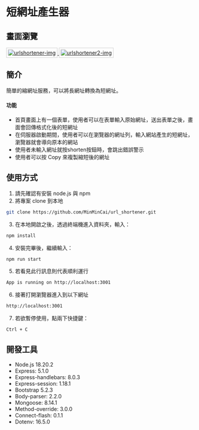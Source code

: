 # 短網址產生器

## 畫面瀏覽
<!-- [![urlshortener-img](https://i.imgur.com/sFI5sP5m.png)](https://i.imgur.com/sFI5sP5.png)
[![urlshortener2-img](https://i.imgur.com/nIXGfe4m.png)](https://i.imgur.com/nIXGfe4.png) -->

<a href="https://i.imgur.com/sFI5sP5.png" target="_blank">
  <img src="https://i.imgur.com/sFI5sP5m.png" alt="urlshortener-img" style="border: 1px solid #ccc; padding: 4px;">
</a>

<a href="https://i.imgur.com/nIXGfe4.png" target="_blank">
  <img src="https://i.imgur.com/nIXGfe4m.png" alt="urlshortener2-img" style="border: 1px solid #ccc; padding: 4px;">
</a>

## 簡介
簡單的縮網址服務，可以將長網址轉換為短網址。
  
#### 功能
  - 首頁畫面上有一個表單，使用者可以在表單輸入原始網址，送出表單之後，畫面會回傳格式化後的短網址
  - 在伺服器啟動期間，使用者可以在瀏覽器的網址列，輸入網站產生的短網址，瀏覽器就會導向原本的網站
  - 使用者未輸入網址就按shorten按鈕時，會跳出錯誤警示
  - 使用者可以按 Copy 來複製縮短後的網址

## 使用方式
  1. 請先確認有安裝 node.js 與 npm
  2. 將專案 clone 到本地
  ```bash
  git clone https://github.com/MinMinCai/url_shortener.git
  ```
  3. 在本地開啟之後，透過終端機進入資料夾，輸入：
  ```bash
  npm install
  ```
  4. 安裝完畢後，繼續輸入：
  ```bash
  npm run start
  ```
  5. 若看見此行訊息則代表順利運行
  ```bash
  App is running on http://localhost:3001
  ```
  6. 接著打開瀏覽器進入到以下網址
  ```bash
  http://localhost:3001
  ```
  7. 若欲暫停使用，點兩下快捷鍵：
  ```bash
  Ctrl + C
  ```

## 開發工具
- Node.js 18.20.2
- Express: 5.1.0
- Express-handlebars: 8.0.3
- Express-session: 1.18.1
- Bootstrap 5.2.3
- Body-parser: 2.2.0
- Mongoose: 8.14.1
- Method-override: 3.0.0
- Connect-flash: 0.1.1
- Dotenv: 16.5.0
   
    